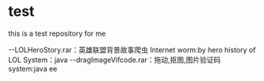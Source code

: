 # test
this is  a test repository for me


--LOLHeroStory.rar：英雄联盟背景故事爬虫
  Internet worm:by hero history of LOL 
  System：java
--dragImageVifcode.rar：拖动,抠图,图片验证码
  system:java ee
  
  
